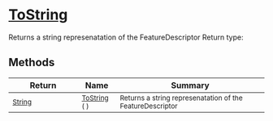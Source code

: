 # [ToString](./FeatureDescriptor-100663418.md)

Returns a string represenatation of the FeatureDescriptor
Return type:
## Methods

| Return | Name | Summary | 
| --- | --- | --- | 
| <sub>[String](https://docs.microsoft.com/en-us/dotnet/api/System.String)</sub><img width=200/>| <sub>[ToString](./FeatureDescriptor-100663418.md) (  )</sub>| <sub>Returns a string represenatation of the FeatureDescriptor</sub><img width=200/>| <br>


